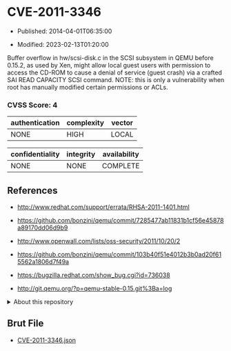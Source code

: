 # CVE-2011-3346

- Published: 2014-04-01T06:35:00

- Modified: 2023-02-13T01:20:00

Buffer overflow in hw/scsi-disk.c in the SCSI subsystem in QEMU before 0.15.2, as used by Xen, might allow local guest users with permission to access the CD-ROM to cause a denial of service (guest crash) via a crafted SAI READ CAPACITY SCSI command. NOTE: this is only a vulnerability when root has manually modified certain permissions or ACLs.

### CVSS Score: **4**

| authentication | complexity | vector |
| --- | --- | --- |
| NONE | HIGH | LOCAL |

| confidentiality | integrity | availability |
| --- | --- | --- |
| NONE | NONE | COMPLETE |

## References

* http://www.redhat.com/support/errata/RHSA-2011-1401.html

* https://github.com/bonzini/qemu/commit/7285477ab11831b1cf56e45878a89170dd06d9b9

* http://www.openwall.com/lists/oss-security/2011/10/20/2

* https://github.com/bonzini/qemu/commit/103b40f51e4012b3b0ad20f615562a1806d7f49a

* https://bugzilla.redhat.com/show_bug.cgi?id=736038

* http://git.qemu.org/?p=qemu-stable-0.15.git%3Ba=log

<details>
<summary>About this repository</summary> 

  This repository is part of the project [Live Hack CVE](https://github.com/Live-Hack-CVE). Main website can be found [www.live-hack.org](https://www.live-hack.org) 
  
  Made by [Sn0wAlice](https://github.com/Sn0wAlice) for the people that care about security and need to have a feed of the latest CVEs. Hope you enjoy it, don't forget to star the repo and follow me on [Twitter](https://twitter.com/Sn0wAlice) and [Github](https://github.com/Sn0wAlice). And that is my [personnal website](https://www.alice-snow.me/)

  - [Home Page](https://github.com/Live-Hack-CVE)
  - [Framework](https://github.com/Live-Hack-CVE/cve-framework)
  - [CVE database](https://github.com/Live-Hack-CVE/full_database)
  - [Changelog](https://github.com/Live-Hack-CVE/Changelog)
</details>

## Brut File

* [CVE-2011-3346.json](https://raw.githubusercontent.com/Live-Hack-CVE/full_database/main/cves/2011/CVE-2011-3346.json)

